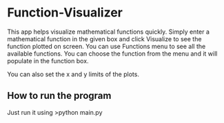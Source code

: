 # Function-Visualizer
This app helps visualize mathematical functions quickly. Simply enter a mathematical function in the given box and click Visualize to see the function plotted on screen. You can use Functions menu to see all the available functions. You can choose the function from the menu and it will populate in the function box.

You can also set the x and y limits of the plots.

## How to run the program
Just run it using >python main.py

